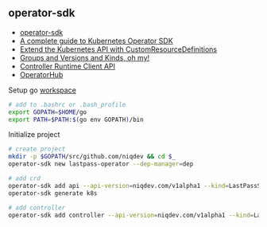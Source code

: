 ## operator-sdk

* [operator-sdk](https://github.com/operator-framework/operator-sdk/blob/master/doc/user-guide.md)
* [A complete guide to Kubernetes Operator SDK](https://banzaicloud.com/blog/operator-sdk)
* [Extend the Kubernetes API with CustomResourceDefinitions](https://kubernetes.io/docs/tasks/access-kubernetes-api/custom-resources/custom-resource-definitions)
* [Groups and Versions and Kinds, oh my!](https://book.kubebuilder.io/cronjob-tutorial/gvks.html)
* [Controller Runtime Client API](https://github.com/operator-framework/operator-sdk/blob/master/doc/user/client.md)
* [OperatorHub](https://operatorhub.io)

Setup go [workspace](https://golang.org/doc/code.html#Workspaces)
```bash
# add to .bashrc or .bash_profile
export GOPATH=$HOME/go
export PATH=$PATH:$(go env GOPATH)/bin
```

Initialize project
```bash
# create project
mkdir -p $GOPATH/src/github.com/niqdev && cd $_
operator-sdk new lastpass-operator --dep-manager=dep

# add crd
operator-sdk add api --api-version=niqdev.com/v1alpha1 --kind=LastPassSecret
operator-sdk generate k8s

# add controller
operator-sdk add controller --api-version=niqdev.com/v1alpha1 --kind=LastPassSecret
```
